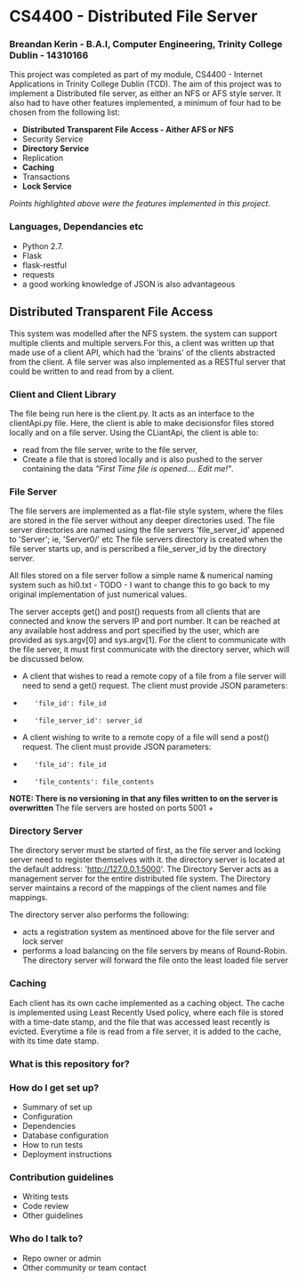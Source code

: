 # CS4400 - Distributed File Server #

### Breandan Kerin - B.A.I, Computer Engineering, Trinity College Dublin - 14310166 ###

This project was completed as part of my module, CS4400 - Internet Applications in Trinity College Dublin (TCD). 
The aim of this project was to implement a Distributed file server, as either an NFS or AFS style server. It also had
to have other features implemented, a minimum of four had to be chosen from the following list:

*    <b>Distributed Transparent File Access - Aither AFS or NFS </b>
*    Security Service
*    <b>Directory Service</b>
*    Replication
*    <b>Caching</b>
*    Transactions
*    <b>Lock Service</b>

<i> Points highlighted above were the features implemented in this project.</i>

### Languages, Dependancies etc ###
* Python 2.7. 
* Flask
* flask-restful 
* requests
* a good working knowledge of JSON is also advantageous


## Distributed Transparent File Access ##
This system was modelled after the NFS system. the system can support multiple clients and multiple servers.For this, a client was written up that made use of a client API, which had the 'brains' of the clients abstracted from the client.
A file server was also implemented as a RESTful server that could be written to and read from by a client. 

### Client and Client Library ###
The file being run here is the client.py. It acts as an interface to the clientApi.py file. Here, the client is able to make decisionsfor files stored locally and on a file server. Using the CLiantApi, the client is able to:
*	read from the file server, write to the file server, 
*	Create a file that is stored locally and is also pushed to the server containing the data <i>"First Time file is opened.... Edit me!"</i>.

### File Server ### 
The file servers are implemented as a flat-file style system, where the files are stored in the file server without any deeper directories used. The file server directories are named using the file servers 'file_server_id' appened to 'Server'; ie, 'Server0/' etc
The file servers directory is created when the file server starts up, and is perscribed a file_server_id by the directory server. 

All files stored on a file server follow a simple name & numerical naming system such as hi0.txt - TODO - I want to change this to go back to my original implementation of just numerical values.

The server accepts get() and post() requests from all clients that are connected and know the servers IP and port number. It can be reached at any available host address and port specified by the user, which are provided as sys.argv[0] and sys.argv[1].
For the client to communicate with the file server, it must first communicate with the directory server, which will be discussed below.

*    A client that wishes to read a remote copy of a file from a file server will need to send a get() request. The client must provide JSON parameters:
*        'file_id': file_id
*        'file_server_id': server_id
*    A client wishing to write to a remote copy of a file will send a post() request. The client must provide JSON parameters:
*        'file_id': file_id
*        'file_contents': file_contents

<b>NOTE: There is no versioning in that any files written to on the server is overwritten </b>
The file servers are hosted on ports 5001 +

### Directory Server ###
The directory server must be started of first, as the file server and locking server need to register themselves with it. the directory server is located at the default address: 'http://127.0.0.1:5000'.  The Directory Server acts as a management server 
for the entire distributed file system. The Directory server maintains a record of the mappings of the client names and file mappings. 

The directory server also performs the following:
* acts a registration system as mentinoed above for the file server and lock server
* performs a load balancing on the file servers by means of Round-Robin. The directory server will forward the file onto the least loaded file server

### Caching ###
Each client has its own cache implemented as a caching object. The cache is implemented using Least Recently Used policy, where each file is stored with a time-date stamp, and the file that was accessed least recently is evicted. 
Everytime a file is read from a file server, it is added to the cache, with its time date stamp. 


### What is this repository for? ###



### How do I get set up? ###

* Summary of set up
* Configuration
* Dependencies
* Database configuration
* How to run tests
* Deployment instructions

### Contribution guidelines ###

* Writing tests
* Code review
* Other guidelines

### Who do I talk to? ###

* Repo owner or admin
* Other community or team contact